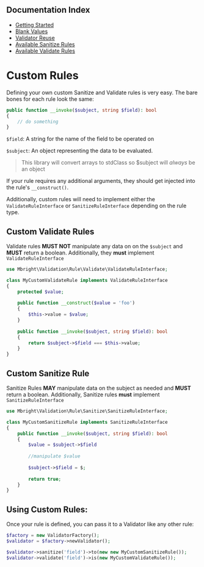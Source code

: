 ## Documentation Index

* [Getting Started](/docs/GettingStarted.md)
* [Blank Values](/docs/BlankValues.md)
* [Validator Reuse](/docs/ValidateReuse.md)
* [Available Sanitize Rules](/docs/SanitizeRules.md)
* [Available Validate Rules](/docs/ValidateRules.md)

# Custom Rules

Defining your own custom Sanitize and Validate rules is very easy. The bare bones for each rule look the same:

```php
public function __invoke($subject, string $field): bool
{
    // do something
}
```

`$field`: A string for the name of the field to be operated on
 
`$subject`: An object representing the data to be evaluated.

> This library will convert arrays to stdClass so $subject will *always* be an object

If your rule requires any additional arguments, they should get injected into the rule's `__construct()`.

Additionally, custom rules will need to implement either the `ValidateRuleInterface` or `SanitizeRuleInterface` depending on the rule type.

## Custom Validate Rules
Validate rules **MUST NOT** manipulate any data on on the `$subject` and **MUST** return a boolean. Additionally, they **must** implement `ValidateRuleInterface` 

```php
use Mbright\Validation\Rule\Validate\ValidateRuleInterface;

class MyCustomValidateRule implements ValidateRuleInterface
{
    protected $value;
    
    public function __construct($value = 'foo')
    {
        $this->value = $value;
    }
    
    public function __invoke($subject, string $field): bool
    {
        return $subject->$field === $this->value;
    }
}
```

## Custom Sanitize Rule
Sanitize Rules **MAY** manipulate data on the subject as needed and **MUST** return a boolean. Additionally, Sanitize rules **must** implement `SanitizeRuleInterface`

```php
use Mbright\Validation\Rule\Sanitize\SanitizeRuleInterface;

class MyCustomSanitizeRule implements SanitizeRuleInterface
{
    public function __invoke($subject, string $field): bool
    {
        $value = $subject->$field
        
        //manipulate $value
        
        $subject->$field = $;
        
        return true;        
    }
}
```

## Using Custom Rules:

Once your rule is defined, you can pass it to a Validator like any other rule:

```php
$factory = new ValidatorFactory();
$validator = $factory->newValidator();

$validator->sanitize('field')->to(new new MyCustomSanitizeRule());
$validator->validate('field')->is(new MyCustomValidateRule());
```
